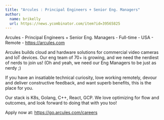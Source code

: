 ```yaml
---
title: "Arcules : Principal Engineers + Senior Eng. Managers"
author:
  name: brikelly
  url: https://news.ycombinator.com/item?id=39565825
---
```

Arcules - Principal Engineers + Senior Eng. Managers - Full-time - USA - Remote - <a href="https:&#x2F;&#x2F;arcules.com" rel="nofollow">https:&#x2F;&#x2F;arcules.com</a>

Arcules builds cloud and hardware solutions for commercial video cameras and IoT devices. Our eng team of 70+ is growing, and we need the nerdiest of nerds to join us! (Oh and yeah, we need our Eng Managers to be just as nerdy ;)

If you have an insatiable technical curiosity, love working remotely, devour and deliver constructive feedback, and want superb benefits, this is the place for you.

Our stack is K8s, Golang, C++, React, GCP. We love optimizing for flow and outcomes, and look forward to doing that with you too!

Apply now at: <a href="https:&#x2F;&#x2F;go.arcules.com&#x2F;careers" rel="nofollow">https:&#x2F;&#x2F;go.arcules.com&#x2F;careers</a>
